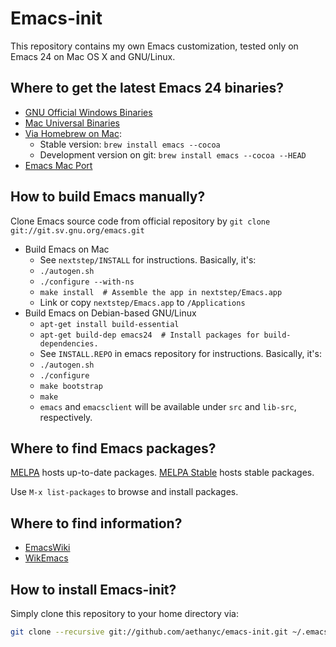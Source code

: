 # Emacs-init #

This repository contains my own Emacs customization, tested only on Emacs 24 on
Mac OS X and GNU/Linux.

## Where to get the latest Emacs 24 binaries? ##

* [GNU Official Windows Binaries](http://ftp.gnu.org/gnu/emacs/windows/)
* [Mac Universal Binaries](http://emacsformacosx.com/)
* [Via Homebrew on Mac](https://github.com/mxcl/homebrew/blob/master/Library/Formula/emacs.rb):
  * Stable version: `brew install emacs --cocoa`
  * Development version on git: `brew install emacs --cocoa --HEAD`
* [Emacs Mac Port](https://github.com/railwaycat/emacs-mac-port/wiki/Downloads)

## How to build Emacs manually?
Clone Emacs source code from official repository by `git clone git://git.sv.gnu.org/emacs.git`

* Build Emacs on Mac
  * See `nextstep/INSTALL` for instructions. Basically, it's:
  * `./autogen.sh`
  * `./configure --with-ns`
  * `make install  # Assemble the app in nextstep/Emacs.app`
  * Link or copy `nextstep/Emacs.app` to `/Applications`
* Build Emacs on Debian-based GNU/Linux
  * `apt-get install build-essential`
  * `apt-get build-dep emacs24  # Install packages for build-dependencies.`
  * See `INSTALL.REPO` in emacs repository for instructions. Basically, it's:
  * `./autogen.sh`
  * `./configure`
  * `make bootstrap`
  * `make`
  * `emacs` and `emacsclient` will be available under `src` and `lib-src`, respectively.

## Where to find Emacs packages? ##

[MELPA](http://melpa.org/) hosts up-to-date packages.
[MELPA Stable](http://stable.melpa.org/) hosts stable packages.

Use `M-x list-packages` to browse and install packages.

## Where to find information? ##

* [EmacsWiki](http://www.emacswiki.org/)
* [WikEmacs](http://wikemacs.org/)


## How to install Emacs-init? ##

Simply clone this repository to your home directory via:

```bash
git clone --recursive git://github.com/aethanyc/emacs-init.git ~/.emacs.d
```
